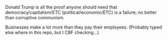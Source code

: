 Donald Trump is all the proof anyone should need that democracy/capitalism/ETC (political/economic/ETC) is a failure; no better than corruptive communism.

Businesses make a lot more than they pay their employees. (Probably typed else where in this repo, but I CBF checking...)
